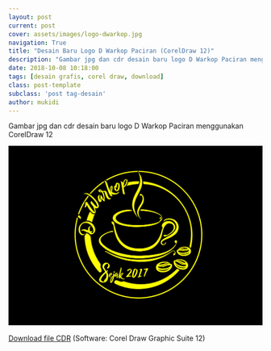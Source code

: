 ```yaml
---
layout: post
current: post
cover: assets/images/logo-dwarkop.jpg
navigation: True
title: "Desain Baru Logo D Warkop Paciran (CorelDraw 12)"
description: "Gambar jpg dan cdr desain baru logo D Warkop Paciran menggunakan CorelDraw 12"
date: 2018-10-08 10:18:00
tags: [desain grafis, corel draw, download]
class: post-template
subclass: 'post tag-desain'
author: mukidi
---
```

Gambar jpg dan cdr desain baru logo D Warkop Paciran menggunakan CorelDraw 12

![Logo Baru D' Warkop Paciran](assets/images/logo-dwarkop.jpg)

[Download file CDR](assets/zip/dwarkop.zip) (Software: Corel Draw Graphic Suite 12)

